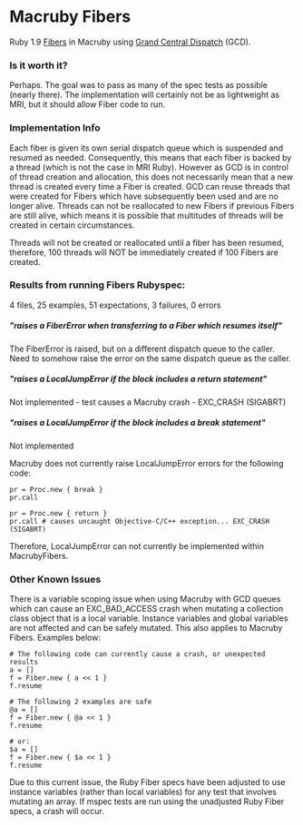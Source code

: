 Macruby Fibers
===

Ruby 1.9 [Fibers](http://ruby-doc.org/core-1.9.3/Fiber.html) in Macruby using [Grand Central Dispatch](http://developer.apple.com/library/mac/#documentation/Performance/Reference/GCD_libdispatch_Ref/Reference/reference.html]) (GCD).


### Is it worth it?
Perhaps. The goal was to pass as many of the spec tests as possible (nearly there). The implementation will certainly not be as lightweight as MRI, but it should allow Fiber code to run.

### Implementation Info
Each fiber is given its own serial dispatch queue which is suspended and resumed as needed. Consequently, this means that each fiber is backed by a thread (which is not the case in MRI Ruby). However as GCD is in control of thread creation and allocation, this does not necessarily mean that a new thread is created every time a Fiber is created. GCD can reuse threads that were created for Fibers which have subsequently been used and are no longer alive. Threads can not be reallocated to new Fibers if previous Fibers are still alive, which means it is possible that multitudes of threads will be created in certain circumstances.

Threads will not be created or reallocated until a fiber has been resumed, therefore, 100 threads will NOT be immediately created if 100 Fibers are created.

### Results from running Fibers Rubyspec:
4 files, 25 examples, 51 expectations, 3 failures, 0 errors

##### "raises a FiberError when transferring to a Fiber which resumes itself"
The FiberError is raised, but on a different dispatch queue to the caller. Need to somehow raise the error on the same dispatch queue as the caller.

##### "raises a LocalJumpError if the block includes a return statement"
Not implemented - test causes a Macruby crash - EXC_CRASH (SIGABRT)

##### "raises a LocalJumpError if the block includes a break statement"
Not implemented

Macruby does not currently raise LocalJumpError errors for the following code:

    pr = Proc.new { break }
    pr.call
    
    pr = Proc.new { return }
    pr.call # causes uncaught Objective-C/C++ exception... EXC_CRASH (SIGABRT)

Therefore, LocalJumpError can not currently be implemented within MacrubyFibers.

### Other Known Issues
There is a variable scoping issue when using Macruby with GCD queues which can cause an EXC_BAD_ACCESS crash when mutating a collection class object that is a local variable. Instance variables and global variables are not affected and can be safely mutated. This also applies to Macruby Fibers. Examples below:

    # The following code can currently cause a crash, or unexpected results
    a = []
    f = Fiber.new { a << 1 }
    f.resume
    
    # The following 2 examples are safe
    @a = []
    f = Fiber.new { @a << 1 }
    f.resume
    
    # or:
    $a = []
    f = Fiber.new { $a << 1 }
    f.resume

Due to this current issue, the Ruby Fiber specs have been adjusted to use instance variables (rather than local variables) for any test that involves mutating an array. If mspec tests are run using the unadjusted Ruby Fiber specs, a crash will occur.